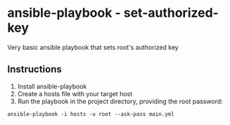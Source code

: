 # ansible-playbook - set-authorized-key

Very basic ansible playbook that sets root's authorized key

## Instructions

1. Install ansible-playbook
2. Create a hosts file with your target host
3. Run the playbook in the project directory, providing the root password:

```
ansible-playbook -i hosts -u root --ask-pass main.yml
```

